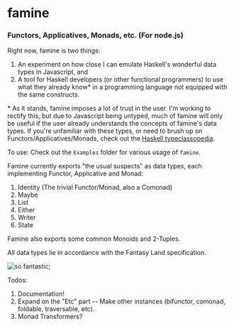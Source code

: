 famine
=== 

### Functors, Applicatives, Monads, etc. (For node.js)

Right now, famine is two things:

1. An experiment on how close I can emulate Haskell's wonderful data types in Javascript, and
2. A tool for Haskell developers (or other functional programmers) to use what they already know\* in a programming language not equipped with the same constructs.

\* As it stands, famine imposes a lot of trust in the user. I'm working to rectify this, but due to Javascript being untyped, much of famine will only be useful if the user already understands the concepts of famine's data types. If you're unfamiliar with these types, or need to brush up on Functors/Applicatives/Monads, check out the [Haskell typeclassopedia](http://www.haskell.org/haskellwiki/Typeclassopedia).

To use: Check out the `Examples` folder for various usage of `famine`.

Famine currently exports "the usual suspects" as data types, each implementing Functor, Applicative and Monad:

1. Identity (The trivial Functor/Monad, also a Comonad)
2. Maybe
3. List
4. Either
5. Writer
6. State

Famine also exports some common Monoids and 2-Tuples.

All data types lie in accordance with the Fantasy Land specification.

![so fantastic]('./fantasy-land-logo.png');

Todos:

1. Documentation!
2. Expand on the "Etc" part -- Make other instances (bifunctor, comonad, foldable, traversable, etc).
3. Monad Transformers?
